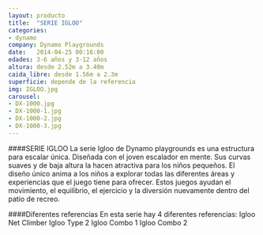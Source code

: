 ```yaml
---
layout: producto
title:  "SERIE IGLOO"
categories:
- dynamo
company: Dynamo Playgrounds
date:   2014-04-25 00:16:00
edades: 3-6 años y 3-12 años
altura: desde 2.52m a 3.40m
caida_libre: desde 1.56m a 2.3m
superficie: depende de la referencia
img: IGLOO.jpg
carousel:
- DX-1000.jpg
- DX-1000-1.jpg
- DX-1000-2.jpg
- DX-1000-3.jpg
---
```

####SERIE IGLOO
La serie Igloo de Dynamo playgrounds es una estructura para escalar única. Diseñada con el joven escalador en mente. 
Sus curvas suaves y de baja altura la hacen atractiva para los niños pequeños. 
El diseño único anima a los niños a explorar todas las diferentes áreas y experiencias que el juego tiene para ofrecer. 
Estos juegos ayudan el movimiento, el equilibrio, el ejercicio y la diversión nuevamente dentro del patio de recreo.

####Diferentes referencias
En esta serie hay 4 diferentes referencias:
Igloo Net Climber
Igloo Type 2
Igloo Combo 1
Igloo Combo 2
